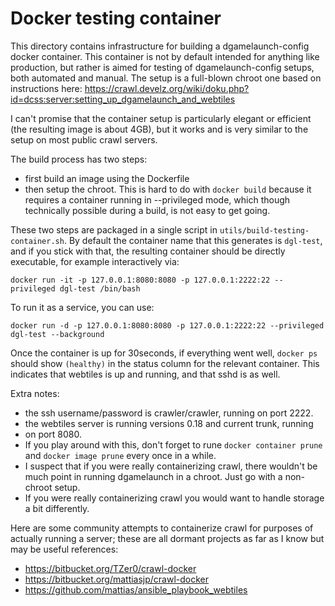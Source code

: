 # Docker testing container

This directory contains infrastructure for building a dgamelaunch-config
docker container. This container is not by default intended for anything like
production, but rather is aimed for testing of dgamelaunch-config setups, both
automated and manual. The setup is a full-blown chroot one based on
instructions here: https://crawl.develz.org/wiki/doku.php?id=dcss:server:setting_up_dgamelaunch_and_webtiles

I can't promise that the container setup is particularly elegant or efficient
(the resulting image is about 4GB), but it works and is very similar to the
setup on most public crawl servers.

The build process has two steps:
* first build an image using the Dockerfile
* then setup the chroot. This is hard to do with `docker build` because it
  requires a container running in --privileged mode, which though technically
  possible during a build, is not easy to get going.

These two steps are packaged in a single script in
`utils/build-testing-container.sh`. By default the container name that this
generates is `dgl-test`, and if you stick with that, the resulting container
should be directly executable, for example interactively via:

    docker run -it -p 127.0.0.1:8080:8080 -p 127.0.0.1:2222:22 --privileged dgl-test /bin/bash

To run it as a service, you can use:

    docker run -d -p 127.0.0.1:8080:8080 -p 127.0.0.1:2222:22 --privileged dgl-test --background

Once the container is up for 30seconds, if everything went well, `docker ps`
should show `(healthy)` in the status column for the relevant container. This
indicates that webtiles is up and running, and that sshd is as well.

Extra notes:
* the ssh username/password is crawler/crawler, running on port 2222.
* the webtiles server is running versions 0.18 and current trunk, running
* on port 8080.
* If you play around with this, don't forget to rune `docker container prune`
  and `docker image prune` every once in a while.
* I suspect that if you were really containerizing crawl, there wouldn't be
  much point in running dgamelaunch in a chroot. Just go with a non-chroot
  setup.
* If you were really containerizing crawl you would want to handle storage a
  bit differently.

Here are some community attempts to containerize crawl for purposes of actually
running a server; these are all dormant projects as far as I know but may be
useful references:
* https://bitbucket.org/TZer0/crawl-docker
* https://bitbucket.org/mattiasjp/crawl-docker
* https://github.com/mattias/ansible_playbook_webtiles
